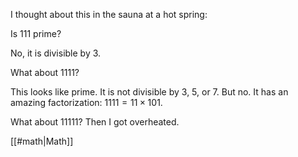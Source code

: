 I thought about this in the sauna at a hot spring:

Is 111 prime?

No, it is divisible by 3.

What about 1111?

This looks like prime. It is not divisible by 3, 5, or 7. But no. It has an amazing factorization: $1111 = 11 \times 101.$

What about 11111? Then I got overheated.

[[#math|Math]]
